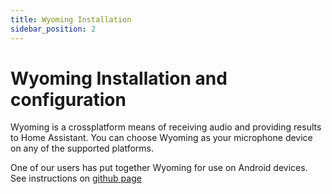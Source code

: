 ```yaml
---
title: Wyoming Installation
sidebar_position: 2
---
```


# Wyoming Installation and configuration

Wyoming is a crossplatform means of receiving audio and providing results to Home Assistant.  You can choose Wyoming as your microphone device on any of the supported platforms.


One of our users has put together Wyoming for use on Android devices.  See instructions on [github page](https://github.com/pantherale0/wyoming-satellite-termux)
